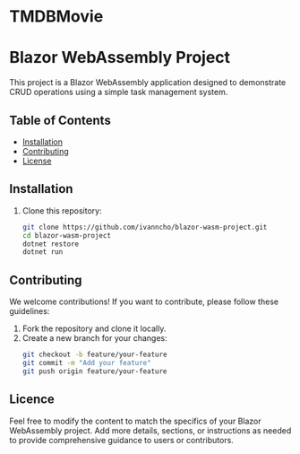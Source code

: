 # TMDBMovie
# Blazor WebAssembly Project

This project is a Blazor WebAssembly application designed to demonstrate CRUD operations using a simple task management system.

## Table of Contents
- [Installation](#installation)
- [Contributing](#contributing)
- [License](#license)

## Installation
1. Clone this repository:
   ```bash
   git clone https://github.com/ivanncho/blazor-wasm-project.git
   cd blazor-wasm-project
   dotnet restore
   dotnet run

## Contributing
We welcome contributions! If you want to contribute, please follow these guidelines:

1. Fork the repository and clone it locally.
2. Create a new branch for your changes:
   ```bash
   git checkout -b feature/your-feature
   git commit -m "Add your feature"
   git push origin feature/your-feature

## Licence
Feel free to modify the content to match the specifics of your Blazor WebAssembly project. Add more details, sections, or instructions as needed to provide comprehensive guidance to users or contributors.

